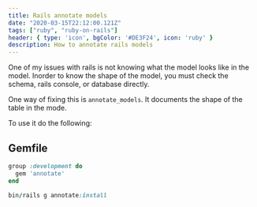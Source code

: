 ```yaml
---
title: Rails annotate models
date: "2020-03-15T22:12:00.121Z"
tags: ["ruby", "ruby-on-rails"]
header: { type: 'icon', bgColor: '#DE3F24', icon: 'ruby' }
description: How to annotate rails models
---
```


One of my issues with rails is not knowing what the model looks like in the model. Inorder to know the shape of the model, you must check the schema, rails console, or database directly.


One way of fixing this is `annotate_models`. It documents the shape of the table in the mode.

To use it do the following:

## Gemfile
```ruby
group :development do
  gem 'annotate'
end
```

```ruby
bin/rails g annotate:install
```